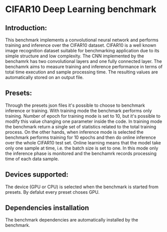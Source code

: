 # CIFAR10 Deep Learning benchmark

## Introduction:

This benchmark implements a convolutional neural network and performs training and inference over the CIFAR10 dataset.
CIFAR10 is a well known image recognition dataset suitable for benchmarking application due to its simple structure and low complexity. The CNN implemented by the benchamrk has two convolutional layers and one fully connected layer.
The benchamrk aims to measure training and inference performance in terms of total time execution and sample processing time. The resulting values are automatically stored on an output file. 

## Presets:

Through the presets json files it's possible to choose to benchmark inference or training. 
With training mode the benchmark performs only training. Number of epoch for training mode is set to 10, but it's possible to modify this value changing one parameter inside the code. In training mode the benchmark return a single set of statistics related to the total training process.
On the other hands, when inference mode is selected the benchmark performs training for 10 epochs and then do online inference over the whole CIFAR10 test set. Online learning means that the model take only one sample at time, i.e. the batch size is set to one. In this mode only the inference phase is monitored and the benchamrk records processing time of each data sample.

## Devices supported:

The device (GPU or CPU) is selected when the benchmark is started from presets. By defalut every preset choses GPU.

## Dependencies installation

The benchmark dependencies are automatically installed by the benchmark. 